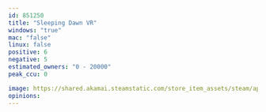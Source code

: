 ```yaml
---
id: 851250
title: "Sleeping Dawn VR"
windows: "true"
mac: "false"
linux: false
positive: 6
negative: 5
estimated_owners: "0 - 20000"
peak_ccu: 0

image: https://shared.akamai.steamstatic.com/store_item_assets/steam/apps/851250/header.jpg?t=1538228555
opinions:
---
```

